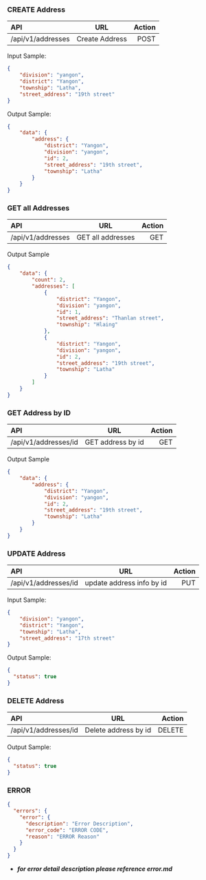 ### CREATE Address
| API      | URL | Action     |
| :---        |    :----:   |          ---: |
| /api/v1/addresses     | Create Address    | POST   |

Input Sample:
```json
{
    "division": "yangon",
    "district": "Yangon",
    "township": "Latha",
    "street_address": "19th street"
}
```
Output Sample:
```json
{
    "data": {
        "address": {
            "district": "Yangon",
            "division": "yangon",
            "id": 2,
            "street_address": "19th street",
            "township": "Latha"
        }
    }
}
```

### GET all Addresses
| API      | URL | Action     |
| :---        |    :----:   |          ---: |
| /api/v1/addresses     | GET all addresses      | GET   |

Output Sample
```json
{
    "data": {
        "count": 2,
        "addresses": [
            {
                "district": "Yangon",
                "division": "yangon",
                "id": 1,
                "street_address": "Thanlan street",
                "township": "Hlaing"
            },
            {
                "district": "Yangon",
                "division": "yangon",
                "id": 2,
                "street_address": "19th street",
                "township": "Latha"
            }
        ]
    }
}
```

### GET Address by ID
| API      | URL | Action     |
| :---        |    :----:   |          ---: |
| /api/v1/addresses/id     | GET address by id    | GET   |

Output Sample
```json
{
    "data": {
        "address": {
            "district": "Yangon",
            "division": "yangon",
            "id": 2,
            "street_address": "19th street",
            "township": "Latha"
        }
    }
}
```

### UPDATE Address
| API      | URL | Action     |
| :---        |    :----:   |          ---: |
| /api/v1/addresses/id     | update address info by id     | PUT  |

Input Sample:
```json
{
    "division": "yangon",
    "district": "Yangon",
    "township": "Latha",
    "street_address": "17th street"
}
```

Output Sample:
```json
{
  "status": true
}
```

### DELETE Address
| API      | URL | Action     |
| :---        |    :----:   |          ---: |
| /api/v1/addresses/id     | Delete address by id     | DELETE  |

Output Sample:
```json
{
  "status": true
}
```

### ERROR 
```json
{
  "errors": {
    "error": {
      "description": "Error Description",
      "error_code": "ERROR CODE",
      "reason": "ERROR Reason"
    }
  }
}
```
- ***for error detail description please reference error.md***

